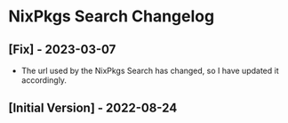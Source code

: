 # NixPkgs Search Changelog

## [Fix] - 2023-03-07

- The url used by the NixPkgs Search has changed, so I have updated it accordingly.

## [Initial Version] - 2022-08-24
